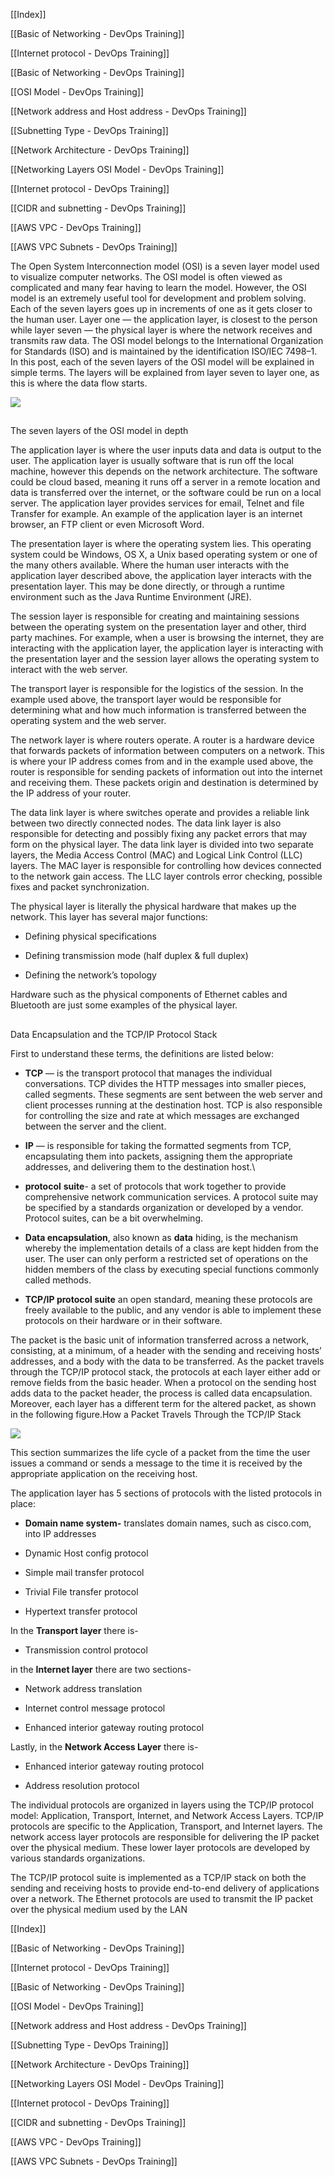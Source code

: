 [[Index]] 
 
[[Basic of Networking - DevOps Training]]

[[Internet protocol - DevOps Training]] 

[[Basic of Networking - DevOps Training]]

[[OSI Model - DevOps Training]]

[[Network address and Host address - DevOps Training]] 

[[Subnetting Type - DevOps Training]]

[[Network Architecture - DevOps Training]] 

[[Networking Layers OSI Model - DevOps Training]] 

[[Internet protocol - DevOps Training]] 

[[CIDR and subnetting - DevOps Training]] 

[[AWS VPC - DevOps Training]] 

[[AWS VPC Subnets - DevOps Training]]

The Open System Interconnection model (OSI) is a seven layer model used to visualize computer networks. The OSI model is often viewed as complicated and many fear having to learn the model. However, the OSI model is an extremely useful tool for development and problem solving. Each of the seven layers goes up in increments of one as it gets closer to the human user. Layer one — the application layer, is closest to the person while layer seven — the physical layer is where the network receives and transmits raw data. The OSI model belongs to the International Organization for Standards (ISO) and is maintained by the identification ISO/IEC 7498–1. In this post, each of the seven layers of the OSI model will be explained in simple terms. The layers will be explained from layer seven to layer one, as this is where the data flow starts.

![](0_X00B8NRMkXvjgRQA.png)

## 

The seven layers of the OSI model in depth

[](https://tkssharma-devops.gitbook.io/devops-training/basic-networking/computer-networking-for-beginners#4f12)

The application layer is where the user inputs data and data is output to the user. The application layer is usually software that is run off the local machine, however this depends on the network architecture. The software could be cloud based, meaning it runs off a server in a remote location and data is transferred over the internet, or the software could be run on a local server. The application layer provides services for email, Telnet and file Transfer for example. An example of the application layer is an internet browser, an FTP client or even Microsoft Word.

The presentation layer is where the operating system lies. This operating system could be Windows, OS X, a Unix based operating system or one of the many others available. Where the human user interacts with the application layer described above, the application layer interacts with the presentation layer. This may be done directly, or through a runtime environment such as the Java Runtime Environment (JRE).

The session layer is responsible for creating and maintaining sessions between the operating system on the presentation layer and other, third party machines. For example, when a user is browsing the internet, they are interacting with the application layer, the application layer is interacting with the presentation layer and the session layer allows the operating system to interact with the web server.

The transport layer is responsible for the logistics of the session. In the example used above, the transport layer would be responsible for determining what and how much information is transferred between the operating system and the web server.

The network layer is where routers operate. A router is a hardware device that forwards packets of information between computers on a network. This is where your IP address comes from and in the example used above, the router is responsible for sending packets of information out into the internet and receiving them. These packets origin and destination is determined by the IP address of your router.

The data link layer is where switches operate and provides a reliable link between two directly connected nodes. The data link layer is also responsible for detecting and possibly fixing any packet errors that may form on the physical layer. The data link layer is divided into two separate layers, the Media Access Control (MAC) and Logical Link Control (LLC) layers. The MAC layer is responsible for controlling how devices connected to the network gain access. The LLC layer controls error checking, possible fixes and packet synchronization.

The physical layer is literally the physical hardware that makes up the network. This layer has several major functions:

-   Defining physical specifications
    

-   Defining transmission mode (half duplex & full duplex)
    

-   Defining the network’s topology
    

Hardware such as the physical components of Ethernet cables and Bluetooth are just some examples of the physical layer.

## 

Data Encapsulation and the TCP/IP Protocol Stack

[](https://tkssharma-devops.gitbook.io/devops-training/basic-networking/computer-networking-for-beginners#7ec2)

First to understand these terms, the definitions are listed below:

-   **TCP** — is the transport protocol that manages the individual conversations. TCP divides the HTTP messages into smaller pieces, called segments. These segments are sent between the web server and client processes running at the destination host. TCP is also responsible for controlling the size and rate at which messages are exchanged between the server and the client.
    

-   **IP** — is responsible for taking the formatted segments from TCP, encapsulating them into packets, assigning them the appropriate addresses, and delivering them to the destination host.\\
    

-   **protocol** **suite**\- a set of protocols that work together to provide comprehensive network communication services. A protocol suite may be specified by a standards organization or developed by a vendor. Protocol suites, can be a bit overwhelming.
    

-   **Data encapsulation**, also known as **data** hiding, is the mechanism whereby the implementation details of a class are kept hidden from the user. The user can only perform a restricted set of operations on the hidden members of the class by executing special functions commonly called methods.
    

-   **TCP/IP protocol suite** an open standard, meaning these protocols are freely available to the public, and any vendor is able to implement these protocols on their hardware or in their software.
    

The packet is the basic unit of information transferred across a network, consisting, at a minimum, of a header with the sending and receiving hosts’ addresses, and a body with the data to be transferred. As the packet travels through the TCP/IP protocol stack, the protocols at each layer either add or remove fields from the basic header. When a protocol on the sending host adds data to the packet header, the process is called data encapsulation. Moreover, each layer has a different term for the altered packet, as shown in the following figure.How a Packet Travels Through the TCP/IP Stack

![](0_uh6axu8rHPcgegZt.gif)

This section summarizes the life cycle of a packet from the time the user issues a command or sends a message to the time it is received by the appropriate application on the receiving host.

The application layer has 5 sections of protocols with the listed protocols in place:

-   **Domain name system-** translates domain names, such as cisco.com, into IP addresses
    

-   Dynamic Host config protocol
    

-   Simple mail transfer protocol
    

-   Trivial File transfer protocol
    

-   Hypertext transfer protocol
    

In the **Transport layer** there is-

-   Transmission control protocol
    

in the **Internet layer** there are two sections-

-   Network address translation
    

-   Internet control message protocol
    

-   Enhanced interior gateway routing protocol
    

Lastly, in the **Network Access Layer** there is-

-   Enhanced interior gateway routing protocol
    

-   Address resolution protocol
    

The individual protocols are organized in layers using the TCP/IP protocol model: Application, Transport, Internet, and Network Access Layers. TCP/IP protocols are specific to the Application, Transport, and Internet layers. The network access layer protocols are responsible for delivering the IP packet over the physical medium. These lower layer protocols are developed by various standards organizations.

The TCP/IP protocol suite is implemented as a TCP/IP stack on both the sending and receiving hosts to provide end-to-end delivery of applications over a network. The Ethernet protocols are used to transmit the IP packet over the physical medium used by the LAN

[[Index]] 
 
[[Basic of Networking - DevOps Training]]

[[Internet protocol - DevOps Training]] 

[[Basic of Networking - DevOps Training]]

[[OSI Model - DevOps Training]]

[[Network address and Host address - DevOps Training]] 

[[Subnetting Type - DevOps Training]]

[[Network Architecture - DevOps Training]] 

[[Networking Layers OSI Model - DevOps Training]] 

[[Internet protocol - DevOps Training]] 

[[CIDR and subnetting - DevOps Training]] 

[[AWS VPC - DevOps Training]] 

[[AWS VPC Subnets - DevOps Training]]